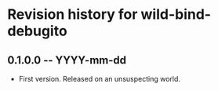 # Revision history for wild-bind-debugito

## 0.1.0.0  -- YYYY-mm-dd

* First version. Released on an unsuspecting world.
